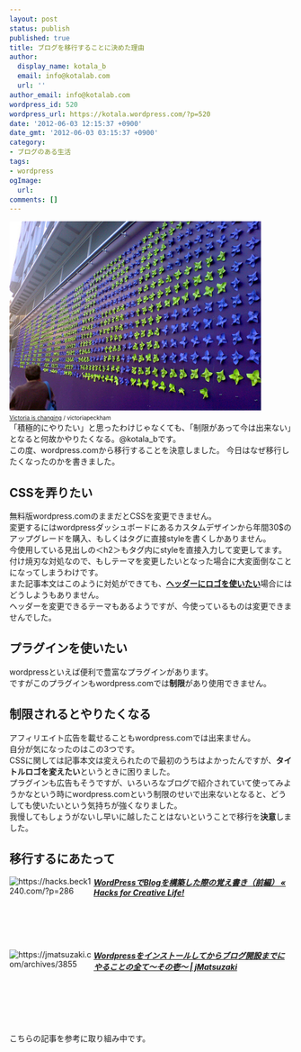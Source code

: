 ```yaml
---
layout: post
status: publish
published: true
title: ブログを移行することに決めた理由
author:
  display_name: kotala_b
  email: info@kotalab.com
  url: ''
author_email: info@kotalab.com
wordpress_id: 520
wordpress_url: https://kotala.wordpress.com/?p=520
date: '2012-06-03 12:15:37 +0900'
date_gmt: '2012-06-03 03:15:37 +0900'
category:
- ブログのある生活
tags:
- wordpress
ogImage:
  url:
comments: []
---
```

<p><a href="/wp-content/uploads/change_120605.jpg" target="_blank"><img src="/wp-content/uploads/change_120605.jpg" alt="" title="change_120605" width="448" height="336" class="alignnone size-full wp-image-570" /></a><br />
<span style="font-size:10px;"><a href="https://www.flickr.com/photos/victoriapeckham/1346099385/" target="_blank">Victoria is changing</a> / victoriapeckham</span><br />
「積極的にやりたい」と思ったわけじゃなくても、「制限があって今は出来ない」となると何故かやりたくなる。@kotala_bです。<br />
この度、wordpress.comから移行することを決意しました。 今日はなぜ移行したくなったのかを書きました。<br />
</p>
<!--more-->
<h2>CSSを弄りたい</h2>
<p>無料版wordpress.comのままだとCSSを変更できません。<br />
変更するにはwordpressダッシュボードにあるカスタムデザインから年間30$のアップグレードを購入、もしくはタグに直接styleを書くしかありません。<br />
今使用している見出しの＜h2＞もタグ内にstyleを直接入力して変更してます。<br />
付け焼刃な対処なので、もしテーマを変更したいとなった場合に大変面倒なことになってしまうわけです。<br />
また記事本文はこのように対処ができても、<strong><a href="https://kotala.wordpress.com/2012/05/29/%E3%82%BF%E3%82%A4%E3%83%88%E3%83%AB%E3%83%AD%E3%82%B4%E3%82%92%E4%BD%9C%E3%81%A3%E3%81%A6%E3%81%BF%E3%81%9F/" target="_blank">ヘッダーにロゴを使いたい</a></strong>場合にはどうしようもありません。<br />
ヘッダーを変更できるテーマもあるようですが、今使っているものは変更できませんでした。</p>
<h2>プラグインを使いたい</h2>
<p>wordpressといえば便利で豊富なプラグインがあります。<br />
ですがこのプラグインもwordpress.comでは<strong>制限</strong>があり使用できません。</p>
<h2>制限されるとやりたくなる</h2>
<p>アフィリエイト広告を載せることもwordpress.comでは出来ません。<br />
自分が気になったのはこの3つです。<br />
CSSに関しては記事本文は変えられたので最初のうちはよかったんですが、<strong>タイトルロゴを変えたい</strong>というときに困りました。<br />
プラグインも広告もそうですが、いろいろなブログで紹介されていて使ってみようかなという時にwordpress.comという制限のせいで出来ないとなると、どうしても使いたいという気持ちが強くなりました。<br />
我慢してもしょうがないし早いに越したことはないということで移行を<strong>決意</strong>しました。</p>
<h2>移行するにあたって</h2>
<p><a href="https://hacks.beck1240.com/?p=286"><img title="WordPressでBlogを構築した際の覚え書き（前編） &laquo; Hacks for Creative Life!" src="https://capture.heartrails.com/150x130/shadow?https://hacks.beck1240.com/?p=286" alt="https://hacks.beck1240.com/?p=286" width="150" height="130" align="left" /></a><em><strong><a href="https://hacks.beck1240.com/?p=286" target="_blank">WordPressでBlogを構築した際の覚え書き（前編） &laquo; Hacks for Creative Life!</a></strong></em><br style="clear:both;" /> <a href="https://jmatsuzaki.com/archives/3855"><img title="Wordpressをインストールしてからブログ開設までにやることの全て～その壱～ | jMatsuzaki" src="https://capture.heartrails.com/150x130/shadow?https://jmatsuzaki.com/archives/3855" alt="https://jmatsuzaki.com/archives/3855" width="150" height="130" align="left" /></a><em><strong><a href="https://jmatsuzaki.com/archives/3855" target="_blank">Wordpressをインストールしてからブログ開設までにやることの全て～その壱～ | jMatsuzaki</a></strong></em><br style="clear:both;" /><br />
こちらの記事を参考に取り組み中です。</p>
